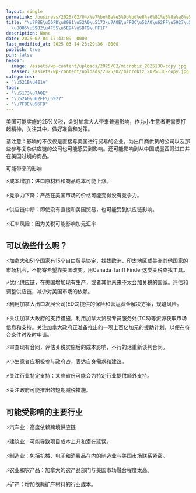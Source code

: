```yaml
---
layout: single
permalink: /business/2025/02/04/%e7%be%8e%e5%9b%bd%e8%a6%81%e5%8a%a0%e5%85%b3%e7%a8%8e%ef%bc%8c%e5%8a%a0%e6%8b%bf%e5%a4%a7%e5%b0%8f%e7%94%9f%e6%84%8f%e8%80%85%e5%a6%82%e4%bd%95%e5%ba%94%e5%af%b9%ef%bc%9f/
title: "\u7F8E\u56FD\u8981\u52A0\u5173\u7A0E\uFF0C\u52A0\u62FF\u5927\u5C0F\u751F\u610F\
  \u8005\u5982\u4F55\u5E94\u5BF9\uFF1F"
description: None
date: 2025-02-04 17:43:09 -0000
last_modified_at: 2025-03-14 23:29:36 -0000
publish: true
pin: false
header:
  image: /assets/wp-content/uploads/2025/02/microbiz_2025130-copy.jpg
  teaser: /assets/wp-content/uploads/2025/02/microbiz_2025130-copy.jpg
categories:
- "\u521B\u4E1A"
tags:
- "\u5173\u7A0E"
- "\u52A0\u62FF\u5927"
- "\u7F8E\u56FD"
---
```

美国可能实施的25%关税，会对加拿大人带来普遍影响，作为小生意者更需要打起精神，关注其中，做好准备和对策。

请注意：影响的不仅仅是直接与美国进行贸易的企业。为出口商供货的公司以及那些参与复杂供应链的公司也可能感受到影响。还可能影响到从中国或墨西哥进口并在美国过境的商品。

可能带来的影响

⚡成本增加：进口原材料和商品成本可能上涨。

⚡竞争力下降：产品在美国市场的价格可能变得没有竞争力。

⚡供应链中断：即使没有直接和美国贸易，也可能受到供应链影响。

⚡汇率风险：因为关税可能影响加元汇率

## **可以做些什么呢？**

⚡加拿大和51个国家有15个自由贸易协定，找找欧洲、印太地区或美洲其他国家的市场机会，不能寄希望靠美国改变。用Canada Tariff Finder这类关税查找工具。

⚡优化供应链，在美国增加现有生产，或者其他未来不太会加关税的国家。评估和调整供应链，减少对美国市场的依赖。

⚡利用加拿大出口发展公司(EDC)提供的保险和营运资金解决方案，规避风险。

⚡关注加拿大政府的支持措施，利用加拿大贸易专员服务处(TCS)等资源获取市场信息和支持。关注加拿大政府正准备推出的一项上百亿加元的援助计划，以便在符合条件时及时申请。

⚡审查现有合同，评估关税实施后的成本影响，不行的话重新谈判合同。

⚡小生意者应积极参与政府咨，表达自身需求和建议。

⚡关注行业特定支持：某些省份可能会为特定行业提供额外支持。

⚡关注政府可能推出的短期减税措施。

## **可能受影响的主要行业**

⚡汽车业：高度依赖跨境供应链

⚡建筑业：可能导致项目成本上升和潜在延误。

⚡制造业：包括机械、电子和消费品在内的制造业与美国市场联系紧密。

⚡农业和农产品：加拿大的农产品部门与美国市场融合程度太高。

⚡矿产：增加依赖矿产材料的行业成本。
